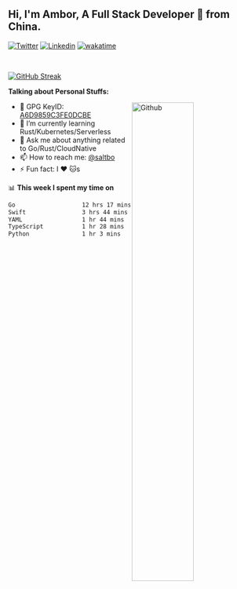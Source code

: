 ## Hi, I'm Ambor, A Full Stack Developer 🚀 from China.

[![Twitter](https://img.shields.io/badge/-saltbo-1ca0f1?style=flat&logo=twitter&logoColor=white)](https://twitter.com/rdsaltbo)
[![Linkedin](https://img.shields.io/badge/-saltbo-blue?style=flat&logo=Linkedin&logoColor=white)](https://www.linkedin.com/in/saltbo/)
[![wakatime](https://wakatime.com/badge/user/f82b1c77-faab-48cd-aef5-a12c0aff104b.svg)](https://wakatime.com/@f82b1c77-faab-48cd-aef5-a12c0aff104b)

&nbsp;  

[![GitHub Streak](http://github-readme-streak-stats.herokuapp.com?user=saltbo&hide_border=true&date_format=M%20j%5B%2C%20Y%5D)](https://git.io/streak-stats)

**Talking about Personal Stuffs:**
<!-- Any image aligned to the right. Beware the width  -->
<img width="50%" align="right" alt="Github" src="https://raw.githubusercontent.com/saltbo/saltbo/master/images/git-header.svg" />

- 🤘 GPG KeyID: [A6D9859C3FE0DCBE](https://saltbo.cn/pgp_keys.asc)
- 🌱 I’m currently learning Rust/Kubernetes/Serverless
- 💬 Ask me about anything related to Go/Rust/CloudNative
- 📫 How to reach me: [@saltbo](https://t.me/saltbo)
- ⚡ Fun fact: I :heart: :cat:s


📊 **This week I spent my time on**
<!--START_SECTION:waka-->

```txt
Go                   12 hrs 17 mins  █████████████░░░░░░░░░░░░   51.57 %
Swift                3 hrs 44 mins   ████░░░░░░░░░░░░░░░░░░░░░   15.70 %
YAML                 1 hr 44 mins    █▓░░░░░░░░░░░░░░░░░░░░░░░   07.28 %
TypeScript           1 hr 28 mins    █▓░░░░░░░░░░░░░░░░░░░░░░░   06.22 %
Python               1 hr 3 mins     █░░░░░░░░░░░░░░░░░░░░░░░░   04.47 %
```

<!--END_SECTION:waka-->
